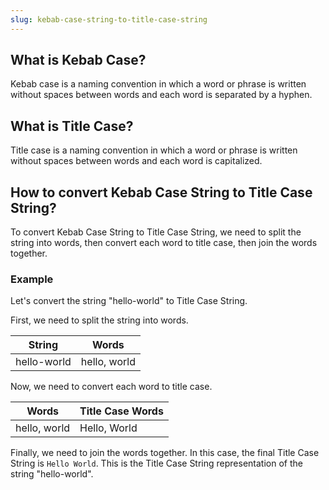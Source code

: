 ```yaml
---
slug: kebab-case-string-to-title-case-string
---
```


## What is Kebab Case?

Kebab case is a naming convention in which a word or phrase is written without spaces between words and each word is separated by a hyphen.

## What is Title Case?

Title case is a naming convention in which a word or phrase is written without spaces between words and each word is capitalized.

## How to convert Kebab Case String to Title Case String?

To convert Kebab Case String to Title Case String, we need to split the string into words, then convert each word to title case, then join the words together.

### Example

Let's convert the string "hello-world" to Title Case String.

First, we need to split the string into words.

| String      | Words        |
| ----------- | ------------ |
| hello-world | hello, world |

Now, we need to convert each word to title case.

| Words        | Title Case Words |
| ------------ | ---------------- |
| hello, world | Hello, World     |

Finally, we need to join the words together. In this case, the final Title Case String is `Hello World`. This is the Title Case String representation of the string "hello-world".
